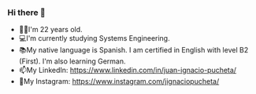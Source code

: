 ### Hi there 👋

<!--
**JuaniPucheta/JuaniPucheta** is a ✨ _special_ ✨ repository because its `README.md` (this file) appears on your GitHub profile.

Here are some ideas to get you started:

- 🔭 I’m currently working on ...
- 🌱 I’m currently learning ...
- 👯 I’m looking to collaborate on ...
- 🤔 I’m looking for help with ...
- 💬 Ask me about ...
- 📫 How to reach me: ...
- 😄 Pronouns: ...
- ⚡ Fun fact: ...
-->

- 🙋‍♂️I'm 22 years old.
- 💻I'm currently studying Systems Engineering.
- 📚My native language is Spanish. I am certified in English with level B2 (First). I'm also learning German.
- 📫My LinkedIn: https://www.linkedin.com/in/juan-ignacio-pucheta/ 
- 📸My Instagram: https://www.instagram.com/jignaciopucheta/
